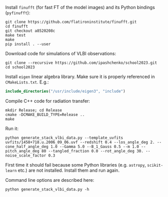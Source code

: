 Install ``finufft`` (for fast FT of the model images) and its Python bindings (``pyfinufft``):


```shell
git clone https://github.com/flatironinstitute/finufft.git
cd finufft
git checkout a8520208c
make test
make
pip install . --user
```


Download code for simulations of VLBI observations:
```shell
git clone --recursive https://github.com/ipashchenko/school2023.git
cd school2023
```

Install ``eigen`` linear algebra library. Make sure it is properly referenced in ``CMakeLists.txt``. E.g.:
```cmake
include_directories("/usr/include/eigen3", "include")
```

Compile C++ code for radiation transfer:
```shell
mkdir Release; cd Release
cmake -DCMAKE_BUILD_TYPE=Release ..
make
```

Run it:
```shell
python generate_stack_vlbi_data.py --template_uvfits uvfits/1458+718.u.2006_09_06.uvf --redshift 0.4 --los_angle_deg 2. --cone_half_angle_deg 1.0 --Gamma 5.0 --B_1_Gauss 0.5 --m 1.0 --pitch_angle_deg 80 --tangled_fraction 0.0 --rot_angle_deg 30. --noise_scale_factor 0.3
```
First time it should fail because some Python libraries (e.g. ``astropy``, ``scikit-learn`` etc.) are not installed.
Install them and run again.

Command line options are described here:
```shell
python generate_stack_vlbi_data.py -h
```
